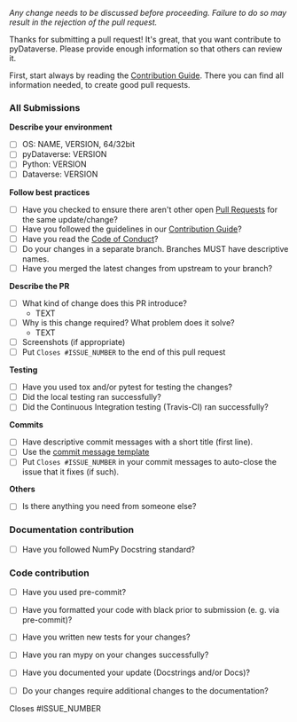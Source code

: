 <!--- Provide a general summary of your changes in the Title above -->
<!-- You can erase any parts of this template not applicable to your Pull Request. -->
<!-- Show that you have done a step, by checking the checkboxes and/or adding the requested information. -->

<!--- This project only accepts pull requests related to open issues -->
<!--- If suggesting a new feature or change, please discuss it in an issue first -->
<!--- If fixing a bug, there should be an issue describing it with steps to reproduce -->
<!--- Please link to the issue here: -->

*Any change needs to be discussed before proceeding. Failure to do so may result in the rejection of the pull request.*

<!-- You can skip this if you're fixing a typo. -->

Thanks for submitting a pull request! It's great, that you want contribute to pyDataverse. Please provide enough information so that others can review it.

First, start always by reading the [Contribution Guide](https://pydataverse.readthedocs.io/en/master/contributing/contributing.html). There you can find all information needed, to create good pull requests.

### All Submissions

**Describe your environment**

* [ ] OS: NAME, VERSION, 64/32bit <!-- (e. g. Linux, Ubuntu 18.04, 64bit) -->
* [ ] pyDataverse: VERSION <!-- (e. g. 0.2.1) -->
* [ ] Python: VERSION <!-- (e. g. 3.6.9) -->
* [ ] Dataverse: VERSION <!-- (optional, e. g. 4.18.1) -->

**Follow best practices**

* [ ] Have you checked to ensure there aren't other open [Pull Requests](https://github.com/gdcc/pyDataverse/pulls) for the same update/change?
* [ ] Have you followed the guidelines in our [Contribution Guide](https://pydataverse.readthedocs.io/en/master/contributing/contributing.html)?
* [ ] Have you read the [Code of Conduct](https://github.com/gdcc/pyDataverse/blob/master/CODE_OF_CONDUCT.md)?
* [ ] Do your changes in a separate branch. Branches MUST have descriptive names.
* [ ] Have you merged the latest changes from upstream to your branch?

**Describe the PR**

* [ ] What kind of change does this PR introduce?
  * TEXT <!-- (Bug fix, feature, improvement, docs) -->
* [ ] Why is this change required? What problem does it solve?
  * TEXT
* [ ] Screenshots (if appropriate)
* [ ] Put `Closes #ISSUE_NUMBER` to the end of this pull request <!-- (e. g. Closes #1234) -->

**Testing**

* [ ] Have you used tox and/or pytest for testing the changes?
* [ ] Did the local testing ran successfully?
* [ ] Did the Continuous Integration testing (Travis-CI) ran successfully?

**Commits**

* [ ] Have descriptive commit messages with a short title (first line).
* [ ] Use the [commit message template](https://github.com/gdcc/pyDataverse/blob/master/.github/.gitmessage.txt)
* [ ] Put `Closes #ISSUE_NUMBER` in your commit messages to auto-close the issue that it fixes (if such).

**Others**

* [ ] Is there anything you need from someone else?

### Documentation contribution

* [ ] Have you followed NumPy Docstring standard?

### Code contribution

* [ ] Have you used pre-commit?
* [ ] Have you formatted your code with black prior to submission (e. g. via pre-commit)?
* [ ] Have you written new tests for your changes?
* [ ] Have you ran mypy on your changes successfully?
* [ ] Have you documented your update (Docstrings and/or Docs)?
* [ ] Do your changes require additional changes to the documentation?


Closes #ISSUE_NUMBER

